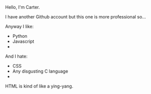 Hello, I'm Carter.

I have another Github account but this one is more professional so...

Anyway I like:

- Python
- Javascript
- 
And I hate:

- CSS
- Any disgusting C language
- 
HTML is kind of like a ying-yang.
